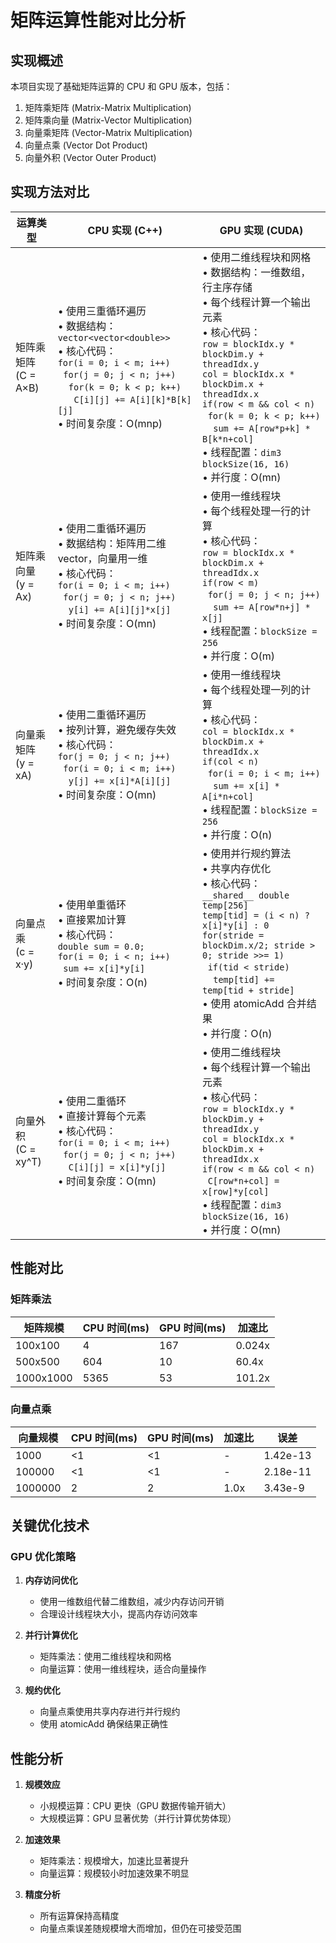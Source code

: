 # 矩阵运算性能对比分析

## 实现概述

本项目实现了基础矩阵运算的 CPU 和 GPU 版本，包括：
1. 矩阵乘矩阵 (Matrix-Matrix Multiplication)
2. 矩阵乘向量 (Matrix-Vector Multiplication)
3. 向量乘矩阵 (Vector-Matrix Multiplication)
4. 向量点乘 (Vector Dot Product)
5. 向量外积 (Vector Outer Product)

## 实现方法对比

| 运算类型 | CPU 实现 (C++) | GPU 实现 (CUDA) |
|----------|---------------|----------------|
| 矩阵乘矩阵<br>(C = A×B) | • 使用三重循环遍历<br>• 数据结构：`vector<vector<double>>`<br>• 核心代码：<br>`for(i = 0; i < m; i++)`<br>&nbsp;&nbsp;`for(j = 0; j < n; j++)`<br>&nbsp;&nbsp;&nbsp;&nbsp;`for(k = 0; k < p; k++)`<br>&nbsp;&nbsp;&nbsp;&nbsp;&nbsp;&nbsp;`C[i][j] += A[i][k]*B[k][j]`<br>• 时间复杂度：O(mnp) | • 使用二维线程块和网格<br>• 数据结构：一维数组，行主序存储<br>• 每个线程计算一个输出元素<br>• 核心代码：<br>`row = blockIdx.y * blockDim.y + threadIdx.y`<br>`col = blockIdx.x * blockDim.x + threadIdx.x`<br>`if(row < m && col < n)`<br>&nbsp;&nbsp;`for(k = 0; k < p; k++)`<br>&nbsp;&nbsp;&nbsp;&nbsp;`sum += A[row*p+k] * B[k*n+col]`<br>• 线程配置：`dim3 blockSize(16, 16)`<br>• 并行度：O(mn) |
| 矩阵乘向量<br>(y = Ax) | • 使用二重循环遍历<br>• 数据结构：矩阵用二维vector，向量用一维<br>• 核心代码：<br>`for(i = 0; i < m; i++)`<br>&nbsp;&nbsp;`for(j = 0; j < n; j++)`<br>&nbsp;&nbsp;&nbsp;&nbsp;`y[i] += A[i][j]*x[j]`<br>• 时间复杂度：O(mn) | • 使用一维线程块<br>• 每个线程处理一行的计算<br>• 核心代码：<br>`row = blockIdx.x * blockDim.x + threadIdx.x`<br>`if(row < m)`<br>&nbsp;&nbsp;`for(j = 0; j < n; j++)`<br>&nbsp;&nbsp;&nbsp;&nbsp;`sum += A[row*n+j] * x[j]`<br>• 线程配置：`blockSize = 256`<br>• 并行度：O(m) |
| 向量乘矩阵<br>(y = xA) | • 使用二重循环遍历<br>• 按列计算，避免缓存失效<br>• 核心代码：<br>`for(j = 0; j < n; j++)`<br>&nbsp;&nbsp;`for(i = 0; i < m; i++)`<br>&nbsp;&nbsp;&nbsp;&nbsp;`y[j] += x[i]*A[i][j]`<br>• 时间复杂度：O(mn) | • 使用一维线程块<br>• 每个线程处理一列的计算<br>• 核心代码：<br>`col = blockIdx.x * blockDim.x + threadIdx.x`<br>`if(col < n)`<br>&nbsp;&nbsp;`for(i = 0; i < m; i++)`<br>&nbsp;&nbsp;&nbsp;&nbsp;`sum += x[i] * A[i*n+col]`<br>• 线程配置：`blockSize = 256`<br>• 并行度：O(n) |
| 向量点乘<br>(c = x·y) | • 使用单重循环<br>• 直接累加计算<br>• 核心代码：<br>`double sum = 0.0;`<br>`for(i = 0; i < n; i++)`<br>&nbsp;&nbsp;`sum += x[i]*y[i]`<br>• 时间复杂度：O(n) | • 使用并行规约算法<br>• 共享内存优化<br>• 核心代码：<br>`__shared__ double temp[256]`<br>`temp[tid] = (i < n) ? x[i]*y[i] : 0`<br>`for(stride = blockDim.x/2; stride > 0; stride >>= 1)`<br>&nbsp;&nbsp;`if(tid < stride)`<br>&nbsp;&nbsp;&nbsp;&nbsp;`temp[tid] += temp[tid + stride]`<br>• 使用 atomicAdd 合并结果<br>• 并行度：O(n) |
| 向量外积<br>(C = xy^T) | • 使用二重循环<br>• 直接计算每个元素<br>• 核心代码：<br>`for(i = 0; i < m; i++)`<br>&nbsp;&nbsp;`for(j = 0; j < n; j++)`<br>&nbsp;&nbsp;&nbsp;&nbsp;`C[i][j] = x[i]*y[j]`<br>• 时间复杂度：O(mn) | • 使用二维线程块<br>• 每个线程计算一个输出元素<br>• 核心代码：<br>`row = blockIdx.y * blockDim.y + threadIdx.y`<br>`col = blockIdx.x * blockDim.x + threadIdx.x`<br>`if(row < m && col < n)`<br>&nbsp;&nbsp;`C[row*n+col] = x[row]*y[col]`<br>• 线程配置：`dim3 blockSize(16, 16)`<br>• 并行度：O(mn) |

## 性能对比

### 矩阵乘法
| 矩阵规模 | CPU 时间(ms) | GPU 时间(ms) | 加速比 |
|----------|--------------|--------------|--------|
| 100x100  | 4           | 167          | 0.024x |
| 500x500  | 604         | 10           | 60.4x  |
| 1000x1000| 5365        | 53           | 101.2x |

### 向量点乘
| 向量规模 | CPU 时间(ms) | GPU 时间(ms) | 加速比 | 误差      |
|----------|--------------|--------------|--------|-----------|
| 1000     | <1          | <1           | -      | 1.42e-13  |
| 100000   | <1          | <1           | -      | 2.18e-11  |
| 1000000  | 2           | 2            | 1.0x   | 3.43e-9   |

## 关键优化技术

### GPU 优化策略
1. **内存访问优化**
   - 使用一维数组代替二维数组，减少内存访问开销
   - 合理设计线程块大小，提高内存访问效率

2. **并行计算优化**
   - 矩阵乘法：使用二维线程块和网格
   - 向量运算：使用一维线程块，适合向量操作

3. **规约优化**
   - 向量点乘使用共享内存进行并行规约
   - 使用 atomicAdd 确保结果正确性

## 性能分析

1. **规模效应**
   - 小规模运算：CPU 更快（GPU 数据传输开销大）
   - 大规模运算：GPU 显著优势（并行计算优势体现）

2. **加速效果**
   - 矩阵乘法：规模增大，加速比显著提升
   - 向量运算：规模较小时加速效果不明显

3. **精度分析**
   - 所有运算保持高精度
   - 向量点乘误差随规模增大而增加，但仍在可接受范围


